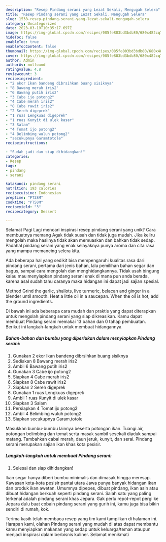```yaml
---
description: "Resep Pindang serani yang Lezat Sekali, Mengugah Selera"
title: "Resep Pindang serani yang Lezat Sekali, Mengugah Selera"
slug: 1538-resep-pindang-serani-yang-lezat-sekali-mengugah-selera
category: Uncategorized
date: 2023-03-10T10:35:17.697Z
image: https://img-global.cpcdn.com/recipes/085fe803bd3bdb80/680x482cq70/pindang-serani-foto-resep-utama.jpg
hideToc: false
enableToc: true
enableTocContent: false
thumbnail: https://img-global.cpcdn.com/recipes/085fe803bd3bdb80/680x482cq70/pindang-serani-foto-resep-utama.jpg
cover: https://img-global.cpcdn.com/recipes/085fe803bd3bdb80/680x482cq70/pindang-serani-foto-resep-utama.jpg
author: Admin
authorAv: notfound
ratingvalue: 4.8
reviewcount: 3
recipeingredient:
- "2 ekor Ikan bandeng dibrsihkan buang sisiknya"
- "8 Bawang merah iris2"
- "6 Bawang putih iris2"
- "3 Cabe ijo potong2"
- "4 Cabe merah iris2"
- "8 Cabe rawit iris2"
- "2 Sereh digeprek"
- "1 ruas Lengkuas digeprek"
- "1 ruas Kunyit di ulek kasar"
- "3 Salam"
- "4 Tomat ijo potong2"
- "4 Belimbing wuluh potong2"
- "secukupnya Garamtotole"
recipeinstructions:

- "Sudah jadi dan siap dihidangkan!"
categories:
- Resep
tags:
- pindang
- serani

katakunci: pindang serani 
nutrition: 193 calories
recipecuisine: Indonesian
preptime: "PT38M"
cooktime: "PT50M"
recipeyield: "3"
recipecategory: Dessert

---
```



Selamat Pagi Lagi mencari inspirasi resep pindang serani yang unik? Cara membuatnya memang Agak tidak susah dan tidak juga mudah. Jika keliru mengolah maka hasilnya tidak akan memuaskan dan bahkan tidak sedap. Padahal pindang serani yang enak selayaknya punya aroma dan cita rasa yang mampu memancing selera kita.


Ada beberapa hal yang sedikit bisa mempengaruhi kualitas rasa dari pindang serani, pertama dari jenis bahan, lalu pemilihan bahan segar dan bagus, sampai cara mengolah dan menghidangkannya. Tidak usah bingung kalau mau menyiapkan pindang serani enak di mana pun anda berada, karena asal sudah tahu caranya maka hidangan ini dapat jadi sajian spesial.

Method Grind the garlic, shallots, live turmeric, belacan and ginger in a blender until smooth. Heat a little oil in a saucepan. When the oil is hot, add the ground ingredients.


Di bawah ini ada beberapa cara mudah dan praktis yang dapat diterapkan untuk mengolah pindang serani yang siap dikreasikan. Kamu dapat membuat Pindang serani memakai 13 bahan dan 0 tahap pembuatan. Berikut ini langkah-langkah untuk membuat hidangannya.

<!--inarticleads1-->

##### Bahan-bahan dan bumbu yang diperlukan dalam menyiapkan Pindang serani:

1. Gunakan 2 ekor Ikan bandeng dibrsihkan buang sisiknya
1. Sediakan 8 Bawang merah iris2
1. Ambil 6 Bawang putih iris2
1. Gunakan 3 Cabe ijo potong2
1. Siapkan 4 Cabe merah iris2
1. Siapkan 8 Cabe rawit iris2
1. Siapkan 2 Sereh digeprek
1. Gunakan 1 ruas Lengkuas digeprek
1. Ambil 1 ruas Kunyit di ulek kasar
1. Siapkan 3 Salam
1. Persiapkan 4 Tomat ijo potong2
1. Ambil 4 Belimbing wuluh potong2
1. Siapkan secukupnya Garam,totole


Masukkan bumbu-bumbu lainnya beserta potongan ikan. Tuangi air, potongan belimbing dan tomat serta masak sambil sesekali diaduk sampai matang. Tambahkan cabai merah, daun jeruk, kunyit, dan serai. Pindang serani merupakan sajian ikan khas kota pesisir. 

<!--inarticleads2-->

##### Langkah-langkah untuk membuat Pindang serani:


1. Selesai dan siap dihidangkan!

Ikan segar hanya diberi bumbu minimalis dan dimasak hingga meresap. Kawasan kota-kota pesisir pantai utara Jawa punya banyak hidangan ikan dan produk ikan awetan. Umumnya dipepes, dibuat pindang, ikan asin atau dibuat hidangan berkuah seperti pindang serani. Salah satu yang paling terkenal adalah pindang serani khas Jepara. Gak perlu repot-repot pergi ke Jepara dulu buat cobain pindang serani yang gurih ini, kamu juga bisa bikin sendiri di rumah, kok. 

Terima kasih telah membaca resep yang tim kami tampilkan di halaman ini. Harapan kami, olahan Pindang serani yang mudah di atas dapat membantu kamu menyiapkan makanan yang sedap untuk keluarga/teman ataupun menjadi inspirasi dalam berbisnis kuliner. Selamat menikmati
